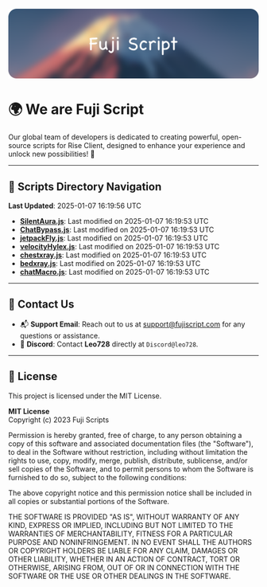 ![Banner](.github/b.webp)

# 🌍 **We are Fuji Script**

Our global team of developers is dedicated to creating powerful, open-source scripts for Rise Client, designed to enhance your experience and unlock new possibilities! 🌟

---
<!-- SCRIPTS_NAVIGATION_START -->
## 📂 **Scripts Directory Navigation**

**Last Updated**: 2025-01-07 16:19:56 UTC

- **[SilentAura.js](scripts/SilentAura.js)**: Last modified on 2025-01-07 16:19:53 UTC
- **[ChatBypass.js](scripts/ChatBypass.js)**: Last modified on 2025-01-07 16:19:53 UTC
- **[jetpackFly.js](scripts/jetpackFly.js)**: Last modified on 2025-01-07 16:19:53 UTC
- **[velocityHylex.js](scripts/velocityHylex.js)**: Last modified on 2025-01-07 16:19:53 UTC
- **[chestxray.js](scripts/chestxray.js)**: Last modified on 2025-01-07 16:19:53 UTC
- **[bedxray.js](scripts/bedxray.js)**: Last modified on 2025-01-07 16:19:53 UTC
- **[chatMacro.js](scripts/chatMacro.js)**: Last modified on 2025-01-07 16:19:53 UTC

<!-- SCRIPTS_NAVIGATION_END -->

---

## 💬 **Contact Us**  
- 📬 **Support Email**: Reach out to us at [support@fujiscript.com](mailto:support@fujiscript.com) for any questions or assistance.  
- 💬 **Discord**: Contact **Leo728** directly at `Discord@leo728`.

---

## 📜 **License**

This project is licensed under the MIT License.  

**MIT License**  
Copyright (c) 2023 Fuji Scripts  

Permission is hereby granted, free of charge, to any person obtaining a copy of this software and associated documentation files (the "Software"), to deal in the Software without restriction, including without limitation the rights to use, copy, modify, merge, publish, distribute, sublicense, and/or sell copies of the Software, and to permit persons to whom the Software is furnished to do so, subject to the following conditions:  

The above copyright notice and this permission notice shall be included in all copies or substantial portions of the Software.  

THE SOFTWARE IS PROVIDED "AS IS", WITHOUT WARRANTY OF ANY KIND, EXPRESS OR IMPLIED, INCLUDING BUT NOT LIMITED TO THE WARRANTIES OF MERCHANTABILITY, FITNESS FOR A PARTICULAR PURPOSE AND NONINFRINGEMENT. IN NO EVENT SHALL THE AUTHORS OR COPYRIGHT HOLDERS BE LIABLE FOR ANY CLAIM, DAMAGES OR OTHER LIABILITY, WHETHER IN AN ACTION OF CONTRACT, TORT OR OTHERWISE, ARISING FROM, OUT OF OR IN CONNECTION WITH THE SOFTWARE OR THE USE OR OTHER DEALINGS IN THE SOFTWARE.  
